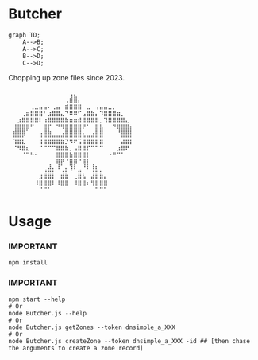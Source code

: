 # Butcher

```mermaid
graph TD;
    A-->B;
    A-->C;
    B-->D;
    C-->D;
```

Chopping up zone files since 2023.

    ⠀⠀⠀⠀⠀⠀⠀⠀⠀⠀⠀⠀⠀⠀⢀⡀⠀⠀⠀⠀⠀⠀⠀⠀⠀⠀⠀⠀⠀⠀
    ⠀⠀⠀⠀⠀⠀⠀⠀⠀⠀⠀⠀⠀⢀⣾⣿⡄⠀⠀⠀⠀⠀⠀⠀⠀⠀⠀⠀⠀⠀
    ⠀⠀⠀⠀⠀⢀⣀⣤⣤⠄⢀⣤⠀⣾⣿⣿⣿⠀⣀⠀⢠⣤⣤⣀⡀⠀⠀⠀⠀⠀
    ⠀⠀⠀⢀⣶⣿⣿⣿⠃⣰⣿⣿⣄⠙⠿⠿⠋⣠⣿⣷⡄⠹⣿⣿⣿⣶⡀⠀⠀⠀
    ⠀⠀⣰⣿⣿⣿⣿⠇⢰⣿⣿⣿⣿⣷⣶⣶⣾⣿⣿⣿⣿⡀⢹⣿⣿⣿⣿⣄⠀⠀
    ⠀⢸⣿⣿⡿⠋⠀⠀⣿⡏⠀⠙⠻⣿⣿⣿⣿⠟⠁⠀⣿⣧⠀⠀⠙⢿⣿⣿⡆⠀
    ⠀⣿⣿⡿⠀⠀⠀⢰⣿⣿⣤⣤⣴⣿⣿⣿⣿⣦⣤⣴⣿⣿⠀⠀⠀⠈⣿⣿⡇⠀
    ⠀⢹⣿⣇⠀⠀⠀⢸⣿⣿⣿⣿⣷⡙⠻⠟⢩⣿⣿⣿⣿⣿⠀⠀⠀⠀⣼⣿⡇⠀
    ⠀⠈⠻⣿⣆⠀⠀⠈⠉⠉⠉⣿⣿⣷⡀⢠⣿⣿⡏⠉⠉⠉⠀⠀⠀⣰⣿⠟⠀⠀
    ⠀⠀⠀⠈⠉⠓⠂⠀⠀⠀⠀⣿⣿⣿⣷⣿⣿⣿⡇⠀⠀⠀⠀⠐⠛⠉⠁⠀⠀⠀
    ⠀⠀⠀⠀⠀⠀⠀⠀⠀⢀⠀⢿⡟⠈⣿⡿⠈⢿⡇⢀⠀⠀⠀⠀⠀⠀⠀⠀⠀⠀
    ⠀⠀⠀⠀⠀⠀⠀⠀⢠⣾⡆⠘⢀⡆⠸⠃⣠⠈⠃⢸⣧⡀⠀⠀⠀⠀⠀⠀⠀⠀
    ⠀⠀⠀⠀⠀⠀⠀⣰⣿⣿⡇⠀⣾⣷⠀⢀⣿⣧⠀⣼⣿⣷⡄⠀⠀⠀⠀⠀⠀⠀
    ⠀⠀⠀⠀⠀⠀⠸⣿⣿⣿⠇⠸⣿⣿⠀⠸⣿⣿⠆⢻⣿⣿⣿⠀⠀⠀⠀⠀⠀⠀
    ⠀⠀⠀⠀⠀⠀⠀⠈⠉⠁⠀⠀⠀⠀⠀⠀⠀⠀⠀⠀⠉⠉⠁⠀⠀⠀⠀⠀⠀⠀

# Usage

### IMPORTANT
    npm install
### IMPORTANT

    npm start --help
    # Or
    node Butcher.js --help
    # Or
    node Butcher.js getZones --token dnsimple_a_XXX
    # Or
    node Butcher.js createZone --token dnsimple_a_XXX -id ## [then chase the arguments to create a zone record]
